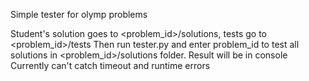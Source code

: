 Simple tester for olymp problems

Student's solution goes to <problem_id>/solutions, tests go to <problem_id>/tests
Then run tester.py and enter problem_id to test all solutions in <problem_id>/solutions folder. Result will be in console
Currently can't catch timeout and runtime errors
